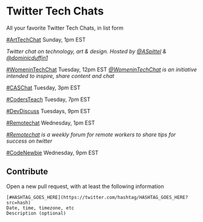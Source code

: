 # Twitter Tech Chats

All your favorite Twitter Tech Chats, in list form

[#ArtTechChat](https://twitter.com/hashtag/arttechchat?src=hash)
Sunday, 1pm EST

_Twitter chat on technology, art & design. Hosted by [@ASpittel](https://twitter.com/ASpittel) & [@dominicduffin1](https://twitter.com/dominicduffin1)_

[#WomeninTechChat](https://twitter.com/hashtag/WomeninTechChat?src=hash)
Tuesday, 12pm EST
_[@WomeninTechChat](https://twitter.com/WomeninTechChat) is an initiative intended to inspire, share content and chat_

[#CASChat](https://twitter.com/hashtag/CASChat?src=hash)
Tuesday, 3pm EST

[#CodersTeach](https://twitter.com/hashtag/CodersTeach?src=hash)
Tuesday, 7pm EST

[#DevDiscuss](https://twitter.com/hashtag/DevDiscuss?src=hash)
Tuesdays, 9pm EST

[#Remotechat](https://twitter.com/hashtag/Remotechat?src=hash)
Wednesday, 1pm EST

_[#Remotechat](https://twitter.com/workingrem) is a weekly forum for remote workers to share tips for success on twitter_

[#CodeNewbie](https://twitter.com/hashtag/CodeNewbie?src=hash)
Wednesday, 9pm EST


## Contribute

Open a new pull request, with at least the following information


```
[#HASHTAG_GOES_HERE](https://twitter.com/hashtag/HASHTAG_GOES_HERE?src=hash)
Date, time, timezone, etc
Description (optional)
```
